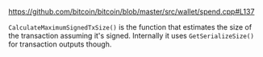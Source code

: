 https://github.com/bitcoin/bitcoin/blob/master/src/wallet/spend.cpp#L137

`CalculateMaximumSignedTxSize()` is the function that estimates the size of the transaction assuming it's signed.
Internally it uses `GetSerializeSize()` for transaction outputs though.
